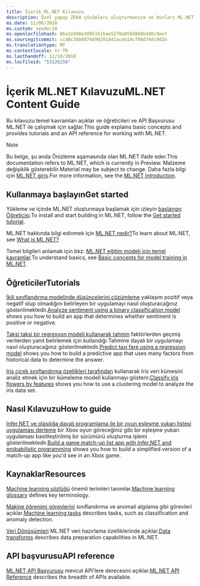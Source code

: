 ```yaml
---
title: İçerik ML.NET Kılavuzu
description: Özel yapay ZEKA çözümleri oluşturmanıza ve bunları ML.NET kullanarak .NET uygulamalarınızla tümleştirin öğrenin.
ms.date: 11/06/2018
ms.custom: seodec18
ms.openlocfilehash: 0ba32490e30051616ae5270a050d8666490c9eef
ms.sourcegitcommit: ccd8c36b0d74d99291d41aceb14cf98d74dc9d2b
ms.translationtype: MT
ms.contentlocale: tr-TR
ms.lasthandoff: 12/10/2018
ms.locfileid: "53126256"
---
```

# <a name="mlnet-content-guide"></a><span data-ttu-id="405e0-103">İçerik ML.NET Kılavuzu</span><span class="sxs-lookup"><span data-stu-id="405e0-103">ML.NET Content Guide</span></span>

<span data-ttu-id="405e0-104">Bu kılavuzu temel kavramları açıklar ve öğreticileri ve API Başvurusu ML.NET ile çalışmak için sağlar.</span><span class="sxs-lookup"><span data-stu-id="405e0-104">This guide explains basic concepts and provides tutorials and an API reference for working with ML.NET.</span></span>

> [!NOTE]
> <span data-ttu-id="405e0-105">Bu belge, şu anda Önizleme aşamasında olan ML.NET ifade eder.</span><span class="sxs-lookup"><span data-stu-id="405e0-105">This documentation refers to ML.NET, which is currently in Preview.</span></span> <span data-ttu-id="405e0-106">Malzeme değişiklik gösterebilir.</span><span class="sxs-lookup"><span data-stu-id="405e0-106">Material may be subject to change.</span></span> <span data-ttu-id="405e0-107">Daha fazla bilgi için [ML.NET giriş](https://www.microsoft.com/net/learn/apps/machine-learning-and-ai/ml-dotnet).</span><span class="sxs-lookup"><span data-stu-id="405e0-107">For more information, see the [ML.NET introduction](https://www.microsoft.com/net/learn/apps/machine-learning-and-ai/ml-dotnet).</span></span>

## <a name="get-started"></a><span data-ttu-id="405e0-108">Kullanmaya başlayın</span><span class="sxs-lookup"><span data-stu-id="405e0-108">Get started</span></span>

<span data-ttu-id="405e0-109">Yükleme ve içinde ML.NET oluşturmaya başlamak için izleyin [başlangıç Öğreticisi](https://www.microsoft.com/net/learn/machinelearning-ai/ml-dotnet-get-started-tutorial).</span><span class="sxs-lookup"><span data-stu-id="405e0-109">To install and start building in ML.NET, follow the [Get started tutorial](https://www.microsoft.com/net/learn/machinelearning-ai/ml-dotnet-get-started-tutorial).</span></span>

<span data-ttu-id="405e0-110">ML.NET hakkında bilgi edinmek için [ML.NET nedir?](what-is-mldotnet.md)</span><span class="sxs-lookup"><span data-stu-id="405e0-110">To learn about ML.NET, see [What is ML.NET?](what-is-mldotnet.md)</span></span>

<span data-ttu-id="405e0-111">Temel bilgileri anlamak için bkz: [ML.NET eğitim modeli için temel kavramlar](basic-concepts-model-training-in-mldotnet.md).</span><span class="sxs-lookup"><span data-stu-id="405e0-111">To understand basics, see [Basic concepts for model training in ML.NET](basic-concepts-model-training-in-mldotnet.md).</span></span>

## <a name="tutorials"></a><span data-ttu-id="405e0-112">Öğreticiler</span><span class="sxs-lookup"><span data-stu-id="405e0-112">Tutorials</span></span>

<span data-ttu-id="405e0-113">[İkili sınıflandırma modelinde düşüncelerini çözümleme](tutorials/sentiment-analysis.md) yaklaşım pozitif veya negatif olup olmadığını belirleyen bir uygulamayı nasıl oluşturacağınız gösterilmektedir.</span><span class="sxs-lookup"><span data-stu-id="405e0-113">[Analyze sentiment using a binary classification model](tutorials/sentiment-analysis.md) shows you how to build an app that determines whether sentiment is positive or negative.</span></span>

<span data-ttu-id="405e0-114">[Taksi taksi bir regresyon modeli kullanarak tahmin](tutorials/taxi-fare.md) faktörlerden geçmiş verilerden yanıt belirlemek için kullandığı Tahmine dayalı bir uygulamayı nasıl oluşturacağınız gösterilmektedir.</span><span class="sxs-lookup"><span data-stu-id="405e0-114">[Predict taxi fare using a regression model](tutorials/taxi-fare.md) shows you how to build a predictive app that uses many factors from historical data to determine the answer.</span></span>

<span data-ttu-id="405e0-115">[Iris çiçek sınıflandırma özellikleri tarafından](tutorials/iris-clustering.md) kullanarak Iris veri kümesini analiz etmek için bir kümeleme modeli kullanmayı gösterir.</span><span class="sxs-lookup"><span data-stu-id="405e0-115">[Classify iris flowers by features](tutorials/iris-clustering.md) shows you how to use a clustering model to analyze the iris data set.</span></span> 

## <a name="how-to-guide"></a><span data-ttu-id="405e0-116">Nasıl Kılavuzu</span><span class="sxs-lookup"><span data-stu-id="405e0-116">How to guide</span></span>

<span data-ttu-id="405e0-117">[Infer.NET ve olasılığa dayalı programlama ile bir oyun eşleşme yukarı listesi uygulaması derleme](how-to-guides/matchup-app-infer-net.md) bir Xbox oyun göreceğiniz gibi bir eşleşme yukarı uygulaması basitleştirilmiş bir sürümünü oluşturma işlemi gösterilmektedir.</span><span class="sxs-lookup"><span data-stu-id="405e0-117">[Build a game match-up list app with Infer.NET and probabilistic programming](how-to-guides/matchup-app-infer-net.md) shows you how to build a simplified version of a match-up app like you'd see in an Xbox game.</span></span>

## <a name="resources"></a><span data-ttu-id="405e0-118">Kaynaklar</span><span class="sxs-lookup"><span data-stu-id="405e0-118">Resources</span></span>

<span data-ttu-id="405e0-119">[Machine learning sözlüğü](resources/glossary.md) önemli terimleri tanımlar.</span><span class="sxs-lookup"><span data-stu-id="405e0-119">[Machine learning glossary](resources/glossary.md) defines key terminology.</span></span>

<span data-ttu-id="405e0-120">[Makine öğrenimi görevlerini](resources/tasks.md) sınıflandırma ve anomali algılama gibi görevleri açıklar.</span><span class="sxs-lookup"><span data-stu-id="405e0-120">[Machine learning tasks](resources/tasks.md) describes tasks, such as classification and anomaly detection.</span></span> 

<span data-ttu-id="405e0-121">[Veri Dönüşümleri](resources/transforms.md) ML.NET veri hazırlama özelliklerinde açıklar.</span><span class="sxs-lookup"><span data-stu-id="405e0-121">[Data transforms](resources/transforms.md) describes data preparation capabilities in ML.NET.</span></span>


## <a name="api-reference"></a><span data-ttu-id="405e0-122">API başvurusu</span><span class="sxs-lookup"><span data-stu-id="405e0-122">API reference</span></span>

<span data-ttu-id="405e0-123">[ML.NET API Başvurusu](https://docs.microsoft.com/dotnet/api/?view=ml-dotnet) mevcut API'lere derecesini açıklar.</span><span class="sxs-lookup"><span data-stu-id="405e0-123">[ML.NET API Reference](https://docs.microsoft.com/dotnet/api/?view=ml-dotnet) describes the breadth of APIs available.</span></span>
